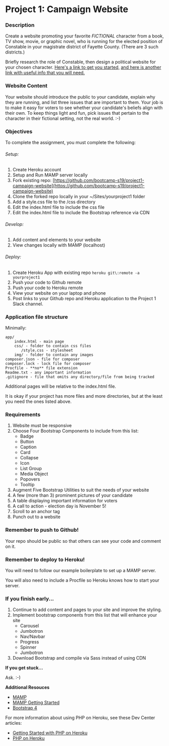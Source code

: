 # Project 1: Campaign Website

### Description

Create a website promoting your favorite *FICTIONAL* character from a book, TV show, movie, or graphic novel, who is running for the elected position of Constable in your magistrate district of Fayette County. (There are 3 such districts.)

Briefly research the role of Constable, then design a political website for your chosen character. [Here's a link to get you started,](https://en.wikipedia.org/wiki/Constables_in_the_United_States#Kentucky) [ and here is another link with useful info that you will need.](#)

### Website Content

Your website should introduce the public to your candidate, explain why they are running, and list three issues that are important to them.
Your job is to make it easy for voters to see whether your candidate's beliefs align with their own.
To keep things light and fun, pick issues that pertain to the character in their fictional setting, not the real world. :-)

### Objectives

To complete the assignment, you must complete the following:
###### Setup:
1. Create Heroku account
2. Setup and Run MAMP server locally
3. Fork existing repo: [https://github.com/bootcamp-s19/project1-campaign-website](https://github.com/bootcamp-s19/project1-campaign-website)
4. Clone the forked repo locally in your ~/Sites/yourproject1 folder
5. Add a style.css file to the /css directory
6. Edit the index.html file to include the css file
7. Edit the index.html file to include the Bootstrap reference via CDN
###### Develop:
1. Add content and elements to your website
2. View changes locally with MAMP (localhost)
###### Deploy:
1. Create Heroku App with existing repo `heroku git\:remote -a yourproject1`
2. Push your code to Github remote
3. Push your code to Heroku remote
4. View your website on your laptop and phone
5. Post links to your Github repo and Heroku application to the Project 1 Slack channel.

### Application file structure

Minimally:

```
app/
    index.html - main page
    css/ - folder to contain css files
       /style.css - stylesheet
    img/ - folder to contain any images
composer.json - file for composer
composer.lock - lock file for composer
Procfile - **no** file extension
Readme.txt - any important information
.gitignore - file that omits any directory/file from being tracked
```

Additional pages will be relative to the index.html file.

It is okay if your project has more files and more directories, but at the least you need the ones listed above.

### Requirements

1. Website must be responsive
2. Choose Four Bootstrap Components to include from this list:
    * Badge
    * Button
    * Caption
    * Card
    * Collapse
    * Icon
    * List Group
    * Media Object
    * Popovers
    * Tooltip
3. Augment Five Bootstrap Utilities to suit the needs of your website
4. A few (more than 3) prominent pictures of your candidate
5. A table displaying important information for voters
6. A call to action - election day is November 5!
7. Scroll to an anchor tag
8. Punch out to a website

### Remember to push to Github!

Your repo should be public so that others can see your code and comment on it.

### Remember to deploy to Heroku!

You will need to follow our example boilerplate to set up a MAMP server.

You will also need to include a Procfile so Heroku knows how to start your server.

### If you finish early...

1. Continue to add content and pages to your site and improve the styling.
2. Implement bootstrap components from this list that will enhance your site
    * Carousel
    * Jumbotron
    * Nav/Navbar
    * Progress
    * Spinner
    * Jumbotron
3. Download Bootstrap and compile via Sass instead of using CDN

**If you get stuck...**

Ask. :-)

**Additional Resouces**
- [MAMP](https://www.mamp.info/en/downloads/)
- [MAMP Getting Started](https://www.youtube.com/playlist?list=PLXlVJXqzkgypxejj8DPVuc-HRz6ILx-dB)
- [Bootstrap 4](https://getbootstrap.com/docs/4.3/getting-started/introduction/)

For more information about using PHP on Heroku, see these Dev Center articles:

- [Getting Started with PHP on Heroku](https://devcenter.heroku.com/articles/getting-started-with-php)
- [PHP on Heroku](https://devcenter.heroku.com/categories/php)



